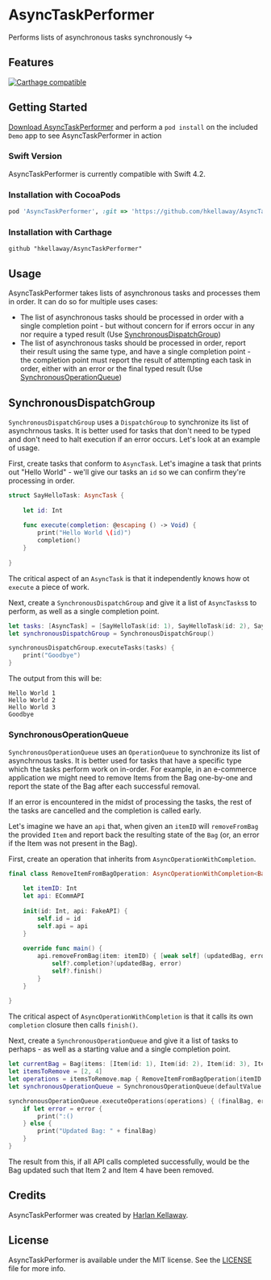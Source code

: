 # AsyncTaskPerformer

Performs lists of asynchronous tasks synchronously :arrow_right_hook:

## Features 
[![Carthage compatible](https://img.shields.io/badge/Carthage-compatible-4BC51D.svg)](https://github.com/Carthage/Carthage)

## Getting Started

[Download AsyncTaskPerformer](https://github.com/hkellaway/AsyncTaskPerformer/archive/master.zip) and perform a `pod install` on the included `Demo` app to see AsyncTaskPerformer in action

### Swift Version

AsyncTaskPerformer is currently compatible with Swift 4.2.

### Installation with CocoaPods

```ruby
pod 'AsyncTaskPerformer', :git => 'https://github.com/hkellaway/AsyncTaskPerformer.git', :tag => '0.1.0'
```

### Installation with Carthage

```
github "hkellaway/AsyncTaskPerformer"
```

## Usage

AsyncTaskPerformer takes lists of asynchronous tasks and processes them in order. It can do so for multiple uses cases:

* The list of asynchronous tasks should be processed in order with a single completion point - but without concern for if errors occur in any nor require a typed result (Use [SynchronousDispatchGroup](#SynchronousDispatchGroup))
* The list of asynchronous tasks should be processed in order, report their result using the same type, and have a single completion point - the completion point must report the result of attempting each task in order, either with an error or the final typed result (Use [SynchronousOperationQueue](#SynchronousOperationQueue))

## SynchronousDispatchGroup

`SynchronousDispatchGroup` uses a `DispatchGroup` to synchronize its list of asynchrnous tasks. It is better used for tasks that don't need to be typed and don't need to halt execution if an error occurs. Let's look at an example of usage.

First, create tasks that conform to `AsyncTask`. Let's imagine a task that prints out "Hello World" - we'll give our tasks an `id` so we can confirm they're processing in order.

``` swift
struct SayHelloTask: AsyncTask {
    
    let id: Int
    
    func execute(completion: @escaping () -> Void) {
        print("Hello World \(id)")
        completion()
    }
    
}

```

The critical aspect of an `AsyncTask` is that it independently knows how ot `execute` a piece of work.

Next, create a `SynchronousDispatchGroup` and give it a list of `AsyncTasks`s to perform, as well as a single completion point.


``` swift
let tasks: [AsyncTask] = [SayHelloTask(id: 1), SayHelloTask(id: 2), SayHelloTask(id: 3) ]
let synchronousDispatchGroup = SynchronousDispatchGroup()

synchronousDispatchGroup.executeTasks(tasks) {
    print("Goodbye")
}

```

The output from this will be:

```
Hello World 1
Hello World 2
Hello World 3
Goodbye
```


### SynchronousOperationQueue

`SynchronousOperationQueue` uses an `OperationQueue` to synchronize its list of asynchrnous tasks. It is better used for tasks that have a specific type which the tasks perform work on in-order. For example, in an e-commerce application we might need to remove Items from the Bag one-by-one and report the state of the Bag after each successful removal.

If an error is encountered in the midst of processing the tasks, the rest of the tasks are cancelled and the completion is called early.

Let's imagine we have an `api` that, when given an `itemID` will `removeFromBag` the provided `Item` and report back the resulting state of the `Bag` (or, an error if the Item was not present in the Bag).

First, create an operation that inherits from `AsyncOperationWithCompletion`.

``` swift
final class RemoveItemFromBagOperation: AsyncOperationWithCompletion<Bag> {

    let itemID: Int
    let api: ECommAPI
    
    init(id: Int, api: FakeAPI) {
        self.id = id
        self.api = api
    }
    
    override func main() {
        api.removeFromBag(item: itemID) { [weak self] (updatedBag, error) in
            self?.completion?(updatedBag, error)
            self?.finish()
        }
    }
    
}

```

The critical aspect of `AsyncOperationWithCompletion` is that it calls its own `completion` closure then calls `finish()`.

Next, create a `SynchronousOperationQueue` and give it a list of tasks to perhaps - as well as a starting value and a single completion point.

``` swift
let currentBag = Bag(items: [Item(id: 1), Item(id: 2), Item(id: 3), Item(id: 4)])
let itemsToRemove = [2, 4]
let operations = itemsToRemove.map { RemoveItemFromBagOperation(itemID: $0, api: api) }
let synchronousOperationQueue = SynchronousOperationQueue(defaultValue: currentBag)

synchronousOperationQueue.executeOperations(operations) { (finalBag, error) in
    if let error = error {
        print(":()
    } else {
        print("Updated Bag: " + finalBag)
    }
}

```

The result from this, if all API calls completed successfully, would be the Bag updated such that Item 2 and Item 4 have been removed.

## Credits

AsyncTaskPerformer was created by [Harlan Kellaway](http://harlankellaway.com).

## License

AsyncTaskPerformer is available under the MIT license. See the [LICENSE](https://raw.githubusercontent.com/hkellaway/AsyncTaskPerformer/master/LICENSE) file for more info.
